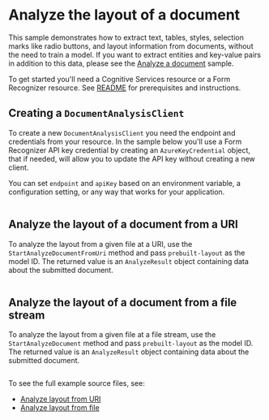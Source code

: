 # Analyze the layout of a document

This sample demonstrates how to extract text, tables, styles, selection marks like radio buttons, and layout information from documents, without the need to train a model. If you want to extract entities and key-value pairs in addition to this data, please see the [Analyze a document][document_sample] sample. 

To get started you'll need a Cognitive Services resource or a Form Recognizer resource.  See [README][README] for prerequisites and instructions.

## Creating a `DocumentAnalysisClient`

To create a new `DocumentAnalysisClient` you need the endpoint and credentials from your resource. In the sample below you'll use a Form Recognizer API key credential by creating an `AzureKeyCredential` object, that if needed, will allow you to update the API key without creating a new client.

You can set `endpoint` and `apiKey` based on an environment variable, a configuration setting, or any way that works for your application.

```C# Snippet:CreateDocumentAnalysisClient
```

## Analyze the layout of a document from a URI

To analyze the layout from a given file at a URI, use the `StartAnalyzeDocumentFromUri` method and pass `prebuilt-layout` as the model ID. The returned value is an `AnalyzeResult` object containing data about the submitted document.

```C# Snippet:FormRecognizerAnalyzeLayoutFromUriAsync
```

## Analyze the layout of a document from a file stream

To analyze the layout from a given file at a file stream, use the `StartAnalyzeDocument` method and pass `prebuilt-layout` as the model ID. The returned value is an `AnalyzeResult` object containing data about the submitted document.

```C# Snippet:FormRecognizerAnalyzeLayoutFromFileAsync
```

To see the full example source files, see:

* [Analyze layout from URI](https://github.com/Azure/azure-sdk-for-net/blob/main/sdk/formrecognizer/Azure.AI.FormRecognizer/tests/samples/Sample_AnalyzeLayoutFromUriAsync.cs)
* [Analyze layout from file](https://github.com/Azure/azure-sdk-for-net/blob/main/sdk/formrecognizer/Azure.AI.FormRecognizer/tests/samples/Sample_AnalyzeLayoutFromFileAsync.cs)

[README]: https://github.com/Azure/azure-sdk-for-net/tree/main/sdk/formrecognizer/Azure.AI.FormRecognizer#getting-started
[document_sample]: https://github.com/Azure/azure-sdk-for-net/blob/main/sdk/formrecognizer/Azure.AI.FormRecognizer/samples/Sample_AnalyzeDocument.cs
